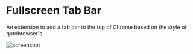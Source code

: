# Fullscreen Tab Bar
An extension to add a tab bar to the top of Chrome based on the style of qutebrowser's.

![screenshot]

[screenshot]: https://i.imgur.com/qIWhyTf.png
